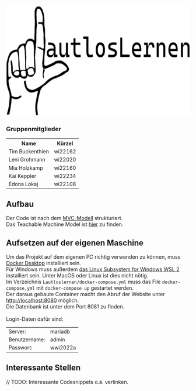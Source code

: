 <img src="Lautloslernen/htdocs/img/LogoLtransparent.png" alt="LautlosLernen Logo" height="300" width="700" />

### Gruppenmitglieder
<table>
  <tr>
    <th>Name</th>
    <th>Kürzel</th>
  </tr>
  <tr>
    <td>Tim Buckenthien</td>
    <td>wi22162</td>
  </tr>
  <tr>
    <td>Leni Grohmann</td>
    <td>wi22020</td>
  </tr>
  <tr>
    <td>Mia Holzkamp</td>
    <td>wi22160</td>
  </tr>
  <tr>
    <td>Kai Keppler</td>
    <td>wi22234</td>
  </tr>
  <tr>
    <td>Edona Lokaj</td>
    <td>wi22108</td>
  </tr>
</table>

## Aufbau
Der Code ist nach dem [MVC-Modell](https://en.wikipedia.org/wiki/Model%E2%80%93view%E2%80%93controller) strukturiert. <br>
Das Teachable Machine Model ist [hier](Lautloslernen/htdocs/views/learning/default.php) zu finden.

## Aufsetzen auf der eigenen Maschine
Um das Projekt auf dem eigenen PC richtig verwenden zu können, muss [Docker Desktop](https://www.docker.com/products/docker-desktop/) installiert sein.<br>
Für Windows muss außerdem [das Linux Subsystem for Windows WSL 2](https://learn.microsoft.com/de-de/windows/wsl/install) installiert sein. Unter MacOS oder Linux ist dies nicht nötig.<br>
Im Verzeichnis `Lautloslernen/docker-compose.yml` muss das File `docker-compose.yml` mit ```docker-compose up``` gestartet werden.<br>
Der daraus gebaute Container macht den Abruf der Website unter [http://localhost:8080](http://localhost:8080) möglich.<br>
Die Datenbank ist unter dem Port 8081 zu finden.<br>
<br>
Login-Daten dafür sind:
<table>
  <tr>
    <td>Server:</td>
    <td>mariadb</td>
  </tr>
  <tr>
    <td>Benutzername:</td>
    <td>admin</td>
  </tr>
  <tr>
    <td>Passwort:</td>
    <td>wwi2022a</td>
  </tr>
</table>


## Interessante Stellen
// TODO: Interessante Codesnippets o.ä. verlinken.
